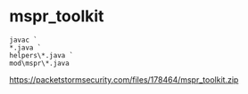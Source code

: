 # mspr\_toolkit

~~~
javac `
*.java `
helpers\*.java `
mod\mspr\*.java
~~~

<https://packetstormsecurity.com/files/178464/mspr_toolkit.zip>
